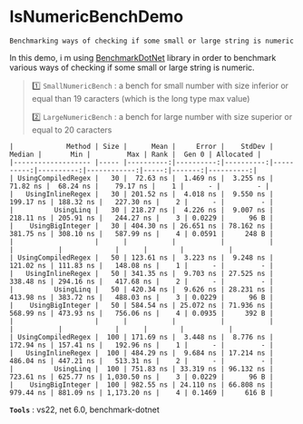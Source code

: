 # IsNumericBenchDemo
```
Benchmarking ways of checking if some small or large string is numeric
```

In this demo, i m using [BenchmarkDotNet](https://github.com/dotnet/BenchmarkDotNet) library in order to benchmark various ways of checking if some small or large string is numeric.
>
> :one: `SmallNumericBench` : a bench for small number with size inferior or equal than 19 caracters (which is the long type max value)
>
> :two: `LargeNumericBench` : a bench for large number with size superior or equal to 20 caracters
>

```
|             Method | Size |      Mean |     Error |    StdDev |    Median |       Min |         Max | Rank |  Gen 0 | Allocated |
|------------------- |----- |----------:|----------:|----------:|----------:|----------:|------------:|-----:|-------:|----------:|
| UsingCompiledRegex |   30 |  72.63 ns |  1.469 ns |  3.255 ns |  71.82 ns |  68.24 ns |    79.17 ns |    1 |      - |         - |
|   UsingInlineRegex |   30 | 201.52 ns |  4.018 ns |  9.550 ns | 199.17 ns | 188.32 ns |   227.30 ns |    2 |      - |         - |
|          UsingLinq |   30 | 218.27 ns |  4.226 ns |  9.007 ns | 218.11 ns | 205.91 ns |   244.27 ns |    3 | 0.0229 |      96 B |
|    UsingBigInteger |   30 | 404.30 ns | 26.651 ns | 78.162 ns | 381.75 ns | 308.10 ns |   587.99 ns |    4 | 0.0591 |     248 B |
|                    |      |           |           |           |           |           |             |      |        |           |
| UsingCompiledRegex |   50 | 123.61 ns |  3.223 ns |  9.248 ns | 121.02 ns | 111.83 ns |   148.08 ns |    1 |      - |         - |
|   UsingInlineRegex |   50 | 341.35 ns |  9.703 ns | 27.525 ns | 338.48 ns | 294.16 ns |   417.68 ns |    2 |      - |         - |
|          UsingLinq |   50 | 420.34 ns |  9.626 ns | 28.231 ns | 413.98 ns | 383.72 ns |   488.03 ns |    3 | 0.0229 |      96 B |
|    UsingBigInteger |   50 | 584.54 ns | 25.072 ns | 71.936 ns | 568.99 ns | 473.93 ns |   756.06 ns |    4 | 0.0935 |     392 B |
|                    |      |           |           |           |           |           |             |      |        |           |
| UsingCompiledRegex |  100 | 171.69 ns |  3.448 ns |  8.776 ns | 172.94 ns | 157.41 ns |   192.96 ns |    1 |      - |         - |
|   UsingInlineRegex |  100 | 484.29 ns |  9.684 ns | 17.214 ns | 486.04 ns | 447.21 ns |   513.31 ns |    2 |      - |         - |
|          UsingLinq |  100 | 751.83 ns | 33.319 ns | 96.132 ns | 723.61 ns | 625.77 ns | 1,030.50 ns |    3 | 0.0229 |      96 B |
|    UsingBigInteger |  100 | 982.55 ns | 24.110 ns | 66.808 ns | 979.44 ns | 881.09 ns | 1,173.20 ns |    4 | 0.1469 |     616 B |
```

>
**`Tools`** : vs22, net 6.0, benchmark-dotnet